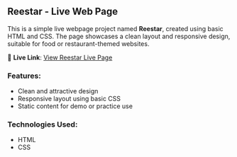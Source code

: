 ## Reestar - Live Web Page

This is a simple live webpage project named **Reestar**, created using basic HTML and CSS. The page showcases a clean layout and responsive design, suitable for food or restaurant-themed websites.

🔗 **Live Link**: [View Reestar Live Page](https://jeyasurya.github.io/reestar)

### Features:
- Clean and attractive design  
- Responsive layout using basic CSS  
- Static content for demo or practice use

### Technologies Used:
- HTML  
- CSS  
